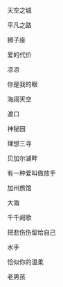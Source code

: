 天空之城

平凡之路

狮子座

爱的代价

凉凉

你是我的眼

海阔天空

渡口

神秘园

理想三寻

贝加尔湖畔

有一种爱叫做放手

加州旅馆

大海

千千阙歌

把悲伤伤留给自己

水手

恰似你的温柔

老男孩